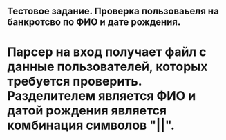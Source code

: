 ## Тестовое задание. Проверка пользоваьеля на банкротсво по ФИО и дате рождения.

# Парсер на вход получает файл с данные пользователей, которых требуется проверить. Разделителем является ФИО и датой рождения является комбинация символов "||".